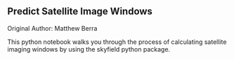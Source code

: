 ## Predict Satellite Image Windows

Original Author: Matthew Berra

This python notebook walks you through the process of calculating satellite imaging windows by using the skyfield python package.
